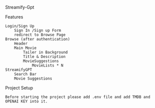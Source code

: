 Streamify-Gpt


Features

    Login/Sign Up
        Sign In /Sign up Form
        redirect to Browse Page
    Browse (after authentication)
        Header
        Main Movie
            Tailer in Background
            Title & Description
            MovieSuggestions
                MovieLists * N
    StreamifyGPT
        Search Bar
        Movie Suggestions

Project Setup

    Before starting the project please add .env file and add TMDB and OPENAI KEY into it.

